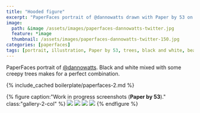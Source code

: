 ```yaml
---
title: "Hooded figure"
excerpt: "PaperFaces portrait of @dannowatts drawn with Paper by 53 on an iPad."
image: 
  path: &image /assets/images/paperfaces-dannowatts-twitter.jpg 
  feature: *image
  thumbnail: /assets/images/paperfaces-dannowatts-twitter-150.jpg
categories: [paperfaces]
tags: [portrait, illustration, Paper by 53, trees, black and white, beard]
---
```


PaperFaces portrait of [@dannowatts](https://twitter.com/dannowatts). Black and white mixed with some creepy trees makes for a perfect combination.

{% include_cached boilerplate/paperfaces-2.md %}

{% figure caption:"Work in progress screenshots (**Paper by 53**)." class:"gallery-2-col" %}
[![](/assets/images/paperfaces-dannowatts-process-1-600.jpg)](/assets/images/paperfaces-dannowatts-process-1-lg.jpg)
[![](/assets/images/paperfaces-dannowatts-process-2-600.jpg)](/assets/images/paperfaces-dannowatts-process-2-lg.jpg)
[![](/assets/images/paperfaces-dannowatts-process-3-600.jpg)](/assets/images/paperfaces-dannowatts-process-3-lg.jpg)
[![](/assets/images/paperfaces-dannowatts-process-4-600.jpg)](/assets/images/paperfaces-dannowatts-process-4-lg.jpg)
{% endfigure %}
